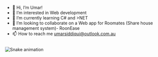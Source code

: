 - 👋 Hi, I’m Umar!
- 👀 I’m interested in Web development 
- 🌱 I’m currently learning C# and >NET
- 💞️ I’m looking to collaborate on a Web app for Roomates (Share house management system)- RoonEase
- 📫 How to reach me umarsiddiqui@outlook.com.au

##

<img src="https://raw.githubusercontent.com/umarsiddiqui/umarsiddiqui/output/snake.svg" alt="Snake animation" />

###
